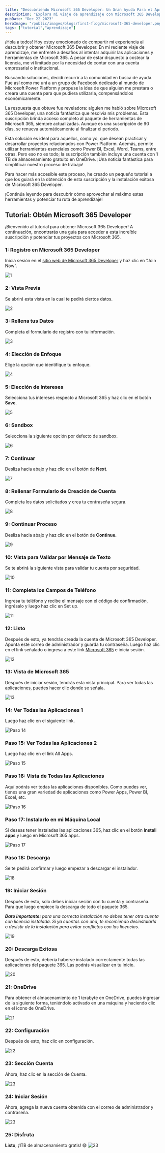 ```yaml
---
title: "Descubriendo Microsoft 365 Developer: Un Gran Ayuda Para el Aprendizaje"
description: "Explora mi viaje de aprendizaje con Microsoft 365 Developer y descubre cómo superar obstáculos para aprovechar al máximo esta plataforma de desarrollo."
pubDate: "Dec 22 2023"
heroImage: "/public/images/blogs/first-flog/microsoft-365-developer.png"
tags: ["tutorial","aprendizaje"]
---
```


¡Hola a todos! Hoy estoy emocionado de compartir mi experiencia al descubrir y obtener Microsoft 365 Developer. En mi reciente viaje de aprendizaje, me enfrenté a desafíos al intentar adquirir las aplicaciones y herramientas de Microsoft 365. A pesar de estar dispuesto a costear la licencia, me vi limitado por la necesidad de contar con una cuenta empresarial o institucional.

Buscando soluciones, decidí recurrir a la comunidad en busca de ayuda. Fue así como me uní a un grupo de Facebook dedicado al mundo de Microsoft Power Platform y propuse la idea de que alguien me prestara o creara una cuenta para que pudiera utilizarla, compensándolos económicamente.

La respuesta que obtuve fue reveladora: alguien me habló sobre Microsoft 365 Developer, una noticia fantástica que resolvía mis problemas. Esta suscripción brinda acceso completo al paquete de herramientas de Microsoft 365, siempre actualizadas. Aunque es una suscripción de 90 días, se renueva automáticamente al finalizar el periodo.

Esta solución es ideal para aquellos, como yo, que desean practicar y desarrollar proyectos relacionados con Power Platform. Además, permite utilizar herramientas esenciales como Power BI, Excel, Word, Teams, entre otras. Pero eso no es todo; la suscripción también incluye una cuenta con 1 TB de almacenamiento gratuito en OneDrive. ¡Una noticia fantástica para simplificar nuestro proceso de trabajo!

Para hacer más accesible este proceso, he creado un pequeño tutorial a que los guiará en la obtención de esta suscripción y la instalación exitosa de Microsoft 365 Developer.

¡Continúa leyendo para descubrir cómo aprovechar al máximo estas herramientas y potenciar tu ruta de aprendizaje!

## Tutorial: Obtén Microsoft 365 Developer

¡Bienvenido al tutorial para obtener Microsoft 365 Developer! A continuación, encontrarás una guía para acceder a esta increíble suscripción y potenciar tus proyectos con Microsoft 365.

### 1: Registro en Microsoft 365 Developer
Inicia sesión en el [sitio web de Microsoft 365 Developer](https://developer.microsoft.com/en-us/microsoft-365/dev-program) y haz clic en "Join Now".

![1](/public/images/blogs/first-flog/microsoft-365-developer-1.png)

### 2: Vista Previa
Se abrirá esta vista en la cual te pedirá ciertos datos.

![2](/public/images/blogs/first-flog/microsoft-365-developer-2.png)

### 3: Rellena tus Datos
Completa el formulario de registro con tu información.

![3](/public/images/blogs/first-flog/microsoft-365-developer-3.png)

### 4: Elección de Enfoque
Elige la opción que identifique tu enfoque.

![4](/public/images/blogs/first-flog/microsoft-365-developer-4.png)

### 5: Elección de Intereses
Selecciona tus intereses respecto a Microsoft 365 y haz clic en el botón **Save**.

![5](/public/images/blogs/first-flog/microsoft-365-developer-5.png)

### 6: Sandbox
Selecciona la siguiente opción por defecto de sandbox.

![6](/public/images/blogs/first-flog/microsoft-365-developer-6.png)

### 7: Continuar
Desliza hacia abajo y haz clic en el botón de **Next**.

![7](/public/images/blogs/first-flog/microsoft-365-developer-7.png)

### 8: Rellenar Formulario de Creación de Cuenta
Completa los datos solicitados y crea tu contraseña segura.

![8](/public/images/blogs/first-flog/microsoft-365-developer-8.png)

### 9: Continuar Proceso
Desliza hacia abajo y haz clic en el botón de **Continue**.

![9](/public/images/blogs/first-flog/microsoft-365-developer-9.png)

### 10: Vista para Validar por Mensaje de Texto
Se te abrirá la siguiente vista para validar tu cuenta por seguridad.

![10](/public/images/blogs/first-flog/microsoft-365-developer-10.png)

### 11: Completa los Campos de Teléfono
Ingresa tu teléfono y recibe el mensaje con el código de confirmación, ingrésalo y luego haz clic en Set up.

![11](/public/images/blogs/first-flog/microsoft-365-developer-11.png)

### 12: Listo
Después de esto, ya tendrás creada la cuenta de Microsoft 365 Developer. Apunta este correo de administrador y guarda tu contraseña. Luego haz clic en el link señalado o ingresa a este link [Microsoft 365](https://www.office.com/) e inicia sesión.

![12](/public/images/blogs/first-flog/microsoft-365-developer-12.png)

### 13: Vista de Microsoft 365
Después de iniciar sesión, tendrás esta vista principal. Para ver todas las aplicaciones, puedes hacer clic donde se señala.

![13](/public/images/blogs/first-flog/microsoft-365-developer-13.png)

### 14: Ver Todas las Aplicaciones 1
Luego haz clic en el siguiente link.

![Paso 14](/public/images/blogs/first-flog/microsoft-365-developer-14.png)

### Paso 15: Ver Todas las Aplicaciones 2
Luego haz clic en el link All Apps.

![Paso 15](/public/images/blogs/first-flog/microsoft-365-developer-15.png)

### Paso 16: Vista de Todas las Aplicaciones
Aquí podrás ver todas las aplicaciones disponibles. Como puedes ver, tienes una gran variedad de aplicaciones como Power Apps, Power BI, Excel, etc.

![Paso 16](/public/images/blogs/first-flog/microsoft-365-developer-16.png)

### Paso 17: Instalarlo en mi Máquina Local
Si deseas tener instaladas las aplicaciones 365, haz clic en el botón **Install apps** y luego en Microsoft 365 apps.

![Paso 17](/public/images/blogs/first-flog/microsoft-365-developer-17.png)

### Paso 18: Descarga
Se te pedirá confirmar y luego empezar a descargar el instalador.

![18](/public/images/blogs/first-flog/microsoft-365-developer-18.png)

### 19: Iniciar Sesión
Después de esto, solo debes iniciar sesión con tu cuenta y contraseña. Para que luego empiece la descarga de todo el paquete 365.

_**Dato importante:** para una correcta instalación no debes tener otra cuenta con licencia instalada. Si ya cuentas con una, te recomiendo desinstalarla o desistir de la instalación para evitar conflictos con las licencias._

![19](/public/images/blogs/first-flog/microsoft-365-developer-19.png)

### 20: Descarga Exitosa
Después de esto, debería haberse instalado correctamente todas las aplicaciones del paquete 365. Las podrás visualizar en tu inicio.

![20](/public/images/blogs/first-flog/microsoft-365-developer-20.png)

### 21: OneDrive
Para obtener el almacenamiento de 1 terabyte en OneDrive, puedes ingresar de la siguiente forma, teniéndolo activado en una máquina y haciendo clic en el icono de OneDrive.

![21](/public/images/blogs/first-flog/microsoft-365-developer-21.png)

### 22: Configuración
Después de esto, haz clic en configuración.

![22](/public/images/blogs/first-flog/microsoft-365-developer-22.png)

### 23: Sección Cuenta
Ahora, haz clic en la sección de Cuenta.

![23](/public/images/blogs/first-flog/microsoft-365-developer-23.png)

### 24: Iniciar Sesión
Ahora, agrega la nueva cuenta obtenida con el correo de administrador y contraseña.

![23](/public/images/blogs/first-flog/microsoft-365-developer-24.png)

### 25: Disfruta
**Listo**, ¡1TB de almacenamiento gratis! 😄
![23](/public/images/blogs/first-flog/microsoft-365-developer-25.png)
